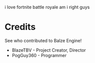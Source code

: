 i love fortnite battle royale am i right guys



# Credits
See who contributed to Balze Engine!

* BlazeTBV - Project Creator, Director
* PogGuy360 - Programmer 
